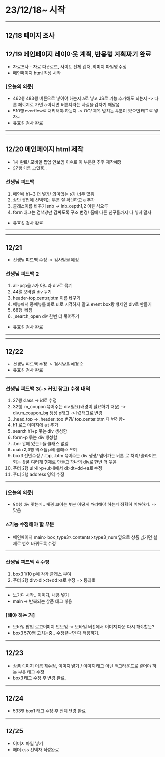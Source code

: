 # 23/12/18~ 시작
----
## 12/18 페이지 조사
## 12/19 메인페이지 레이아웃 계획, 반응형 계획짜기 완료
* 자료조사 - 자료 다운로드, 사이트 전체 캡쳐, 이미지 파일명 수정
* 메인페이지 html 작성 시작
### [오늘의 의문]
* 462행 483행 버튼으로 넣어야 하는지 a로 넣고 JS로 기능 추가해도 되는지 -> 다른 페이지로 가면 a 아니면 버튼이라는 사실을 갑자기 깨달음
* 510행 overflow로 처리해야 하는지 -> OO/ 제목 넘치는 부분이 있으면 태그로 넣자~
* 유효성 검사 완료
------
------
## 12/20 메인페이지 html 제작
* 1차 완료/ 모바일 팝업 안보임 이슈로 이 부분만 추후 제작예정
* 27행 이름 고민중..
### 선생님 피드백 
1. 메인에 h1~3 더 넣기/ 의미없는 p가 너무 많음
2. 상단 팝업에 선택되는 부분 잘 확인하고 a 추가
3. 클래스이름 바꾸기 snb -> lnb_depth1,2 이런 식으루
4. form 태그는 검색창만 감싸도록 구조 변경/ 폼에 다른 친구들까지 다 넣지 말자
* 유효성 검사 완료
-------
--------
## 12/21
* 선생님 피드백 수정 -> 검사받을 예정
### 선생님 피드백 2
1. all-pop을 a가 아니라 div로 묶기
2. 44열 모바일 div 묶기
3. header-top,center,btm 이름 바꾸기
4. 메뉴에서 중메뉴를 바로 ul로 시작하지 말고 event box랑 형제인 div로 만들기
5. 68행 <img> 빠짐
6. _search_open div 한번 더 묶어주기  
* 유효성 검사 완료
--------
-------
## 12/22
* 선생님 피드백 수정 -> 검사받을 예정 2
* 유효성 검사 완료
---
### 선생님 피드백 3(-> 커밋 참고) 수정 내역
1. 27행 class -> id로 수정
2. 32행 .m_coupon 묶어주는 div 필요(배경이 필요하기 때문) -> div.m_coupon_bg 생성
    p태그 -> h2태그로 변경
3. .head_top -> .header_top 변경/ top,center,btm 다 변경함~
4. h1 로고 이미지에 alt 추가
5. search h1+p 묶는 div 생성함
6. form~p 묶는 div 생성함
7. .bnr 안에 있는 li들 클래스 없앰
8. main 2,3행 박스들 p에 클래스 부여
9. box3 전면수정 / .top, .btm 묶어주는 div 생성/ 넘어가는 버튼 <a>로 처리/ 슬라이드되는 상품 여러개 형제로 만들고 하나의 div로 한번 더 묶음
10. 푸터 2행 ul>li>p+ul>li에서 dl>dt+dd->a로 수정
11. 푸터 3행 address 영역 수정
---
### [오늘의 의문]
* 80행 div 맞는지.. 배경 보이는 부분 어떻게 처리해야 하는지 정확히 이해하기. -> 맞음

### ⭐기능 수정해야 할 부분
* 메인페이지 main>.box_type3>.contents>.type3_num 옆으로 상품 넘기면 실제로 번호 바뀌도록 수정
---
### 선생님 피드백 4 수정
1. box3 1/10 p에 각각 클래스 부여
2. 푸터 2행 div>dl>dt+dd>a로 수정
=> 통과!!!
---
* 노가다 시작.. 이미지, 내용 넣기
* main -> 반복되는 상품 태그 넣음
### [해야 하는 거]
* 모바일 팝업 로고이미지 안보임 -> 모바일 버전에서 이미지 다운 다시 해야할듯?
* box3 570행 고치는중.. 수정끝나면 다 적용하기.
---
## 12/23
* 상품 이미지 이름 재수정, 이미지 넣기 / 이미지 태그 아닌 백그라운드로 넣어야 하는 부분 태그 수정
* box3 태그 수정 후 변경 완료.
---
## 12/24
* 533행 box1 태그 수정 후 전체 변경 완료
---
## 12/25
* 이미지 파일 넣기
* 헤더 css 선택자 작성완료
